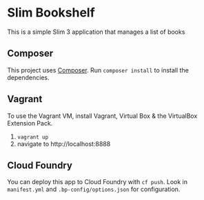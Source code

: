 # Slim Bookshelf

This is a simple Slim 3 application that manages a list of books

## Composer

This project uses [Composer](https://getcomposer.org). Run `composer install` to install the dependencies.

## Vagrant

To use the Vagrant VM, install Vagrant, Virtual Box & the VirtualBox Extension
Pack. 

1. `vagrant up`
2. navigate to http://localhost:8888


## Cloud Foundry

You can deploy this app to Cloud Foundry with `cf push`. Look in `manifest.yml` and `.bp-config/options.json` for configuration.
